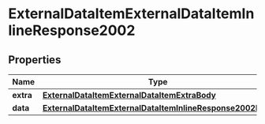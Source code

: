 # ExternalDataItemExternalDataItemInlineResponse2002

## Properties
Name | Type | Description | Notes
------------ | ------------- | ------------- | -------------
**extra** | [**ExternalDataItemExternalDataItemExtraBody**](ExternalDataItemExternalDataItemExtraBody.md) |  |  [optional]
**data** | [**ExternalDataItemExternalDataItemInlineResponse2002Data**](ExternalDataItemExternalDataItemInlineResponse2002Data.md) |  |  [optional]
